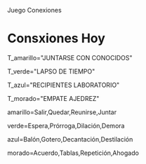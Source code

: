 Juego Conexiones
# Consxiones Hoy #

T_amarillo="JUNTARSE CON CONOCIDOS"

T_verde="LAPSO DE TIEMPO"

T_azul="RECIPIENTES LABORATORIO"

T_morado="EMPATE AJEDREZ"

amarillo=Salir,Quedar,Reunirse,Juntar

verde=Espera,Prórroga,Dilación,Demora

azul=Balón,Gotero,Decantación,Destilación 

morado=Acuerdo,Tablas,Repetición,Ahogado